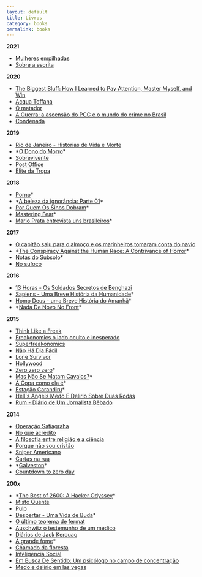 ```yaml
---
layout: default
title: Livros
category: books
permalink: books
---
```


**2021**
- [Mulheres empilhadas](http://www.leya.com.br/mulheres-empilhadas/)
- [Sobre a escrita](https://www.amazon.com.br/Sobre-escrita-Stephen-King/dp/8581052770)

**2020**
- [The Biggest Bluff: How I Learned to Pay Attention, Master Myself, and Win](https://www.amazon.com.br/Biggest-Bluff-Learned-Attention-Master/dp/052552262X)
- [Acqua Toffana](https://www.amazon.com.br/Acqua-Toffana-Patr%C3%ADcia-Melo/dp/8532524915)
- [O matador](https://www.amazon.com.br/matador-Patr%C3%ADcia-Melo-ebook/dp/B00A3H9X9Y)
- [A Guerra: a ascensão do PCC e o mundo do crime no Brasil](https://www.amazon.com.br/Guerra-ascens%C3%A3o-mundo-crime-Brasil/dp/858880803X)
- [Condenada](https://www.amazon.com.br/Condenada-1-Chuck-Palahniuk-ebook/dp/B00DNJYVGE)

**2019**

- [Rio de Janeiro - Histórias de Vida e Morte](https://www.saraiva.com.br/rio-de-janeiro-historias-de-vida-e-morte-8950581.html)
- \*[O Dono do Morro](https://www.saraiva.com.br/o-dono-do-morro-9341610.html)\*
- [Sobrevivente](http://leya.com.br/sobrevivente/)
- [Post Office](https://www.livrariacultura.com.br/p/livros/literatura-internacional/post-office-1868454)
- [Elite da Tropa](https://www.saraiva.com.br/elite-da-tropa-1100552.html)

**2018**

- [Porno](https://www.travessa.com.br/porno/artigo/f37be2f1-7e85-4907-bb27-2b30443eb711)*
- \*[A beleza da ignorância: Parte 01](https://www.amazon.com.br/BELEZA-IGNOR%C3%82NCIA-Parte-01-ebook/dp/B07BN34SXD)\*
- [Por Quem Os Sinos Dobram](https://www.saraiva.com.br/por-quem-os-sinos-dobram-7076922.html)*
- [Mastering Fear](https://www.amazon.com/Mastering-Fear-Navy-SEALs-Guide/dp/0525533567)*
- [Mario Prata entrevista uns brasileiros](https://www.saraiva.com.br/mario-prata-entrevista-uns-brasileiros-8889455.html)*

**2017**

- [O capitão saiu para o almoço e os marinheiros tomaram conta do navio](https://www.amazon.com.br/capit%C3%A3o-almo%C3%A7o-marinheiros-tomaram-conta/dp/8525412104)
- \*[The Conspiracy Against the Human Race: A Contrivance of Horror](https://www.amazon.com.br/Conspiracy-Against-Human-Race-Contrivance/dp/0984480277)\*
- [Notas do Subsolo](https://www.saraiva.com.br/notas-do-subsolo-2404913.html)*
- [No sufoco](http://leya.com.br/no-sufoco/)

**2016**

- [13 Horas - Os Soldados Secretos de Benghazi](https://www.saraiva.com.br/13-horas-os-soldados-secretos-de-benghazi-9257250.html)
- [Sapiens - Uma Breve História da Humanidade](https://www.amazon.com.br/Sapiens-Uma-Breve-Hist%C3%B3ria-Humanidade/dp/8525432180)*
- [Homo Deus - uma Breve História do Amanhã](https://www.estantevirtual.com.br/livros/yuval-noah-harari/homo-deus-uma-breve-historia-do-amanha/1525137314?q=Homo%20Deus%20-%20uma%20Breve%20Hist%C3%B3ria%20do%20Amanh%C3%A3&livro_usado=1&b_order=preco&gclid=Cj0KCQjwpavpBRDQARIsAPfTwiyGkeB5IsQo06hh4nkcrbzjJb-3LrKv7txDiYwn-NrDBmkIdWiV41QaAivQEALw_wcB)*
- \*[Nada De Novo No Front](https://www.saraiva.com.br/nada-de-novo-no-front-10273899.html?pac_id=123134&gclid=Cj0KCQjwpavpBRDQARIsAPfTwiwEBG5KR0RbtJGMJrpHUpHjtHcey8oo0yyzpVgH74HTu3RdZcGEApsaAmxeEALw_wcB)\*

**2015**

- [Think Like a Freak](https://www.amazon.com.br/Think-Like-Freak-Authors-Freakonomics/dp/0062218344)
- [Freakonomics o lado oculto e inesperado](https://www.amazon.com.br/Freakonomics-oculto-inesperado-Sthepen-Dubner/dp/8535227407)
- [Superfreakonomics ](https://www.amazon.com.br/Superfreakonomics-Steven-Levitt/dp/8535237283/ref=pd_lpo_sbs_14_t_0?_encoding=UTF8&psc=1&refRID=BPZEW0RZNYDQM878RZ33)
- [Não Há Dia Fácil](https://www.saraiva.com.br/nao-ha-dia-facil-um-lider-da-tropa-de-elite-americana-conta-como-mataram-osama-bin-laden-4151691.html)
- [Lone Survivor](https://www.saraiva.com.br/lone-survivor-2578756.html)
- [Hollywood](https://www.lpm.com.br/site/default.asp?Template=../livros/layout_produto.asp&CategoriaID=527090&ID=635025)
- [Zero zero zero](https://www.amazon.com.br/Zero-zero-Roberto-Saviano/dp/8535924825)*
- [Mas Não Se Matam Cavalos?](https://www.amazon.com.br/Mas-N%C3%A3o-Se-Matam-Cavalos/dp/8525416460)*
- [A Copa como ela é](https://www.amazon.com.br/Copa-como-ela-prepara%C3%A7%C3%A3o-Companhia-ebook/dp/B00JAM6MRO)*
- [Estação Carandiru](https://www.amazon.com.br/Esta%C3%A7%C3%A3o-Carandiru-Drauzio-Varella/dp/8571648972)*
- [Hell's Angels Medo E Delirio Sobre Duas Rodas](https://www.amazon.com.br/Hells-Angels-Delirio-Sobre-Rodas/dp/8576160447)
- [Rum - Diário de Um Jornalista Bêbado](https://www.saraiva.com.br/rum-diario-de-um-jornalista-bebado-3527309.html)

**2014**

- [Operação Satiagraha](https://www.amazon.com.br/Opera%C3%A7%C3%A3o-Satiagraha-Prot%C3%B3genes-Queiroz-ebook/dp/B00I515GPK)
- [No que acredito](https://www.amazon.com.br/No-que-acredito-Bertrand-Russel-ebook/dp/B00ENIF21C)
- [A filosofia entre religião e a ciência](https://www.amazon.com.br/Filosofia-entre-Religi%C3%A3o-Ci%C3%AAncia-ebook/dp/B00AGZCJV2)
- [Porque não sou cristão](https://www.lpm.com.br/site/default.asp?Template=../livros/layout_produto.asp&CategoriaID=637394&ID=919399)
- [Sniper Americano](https://www.saraiva.com.br/sniper-americano-8324454.html)
- [Cartas na rua](https://www.saraiva.com.br/cartas-na-rua-col-l-pm-pocket-3681707.html)
- \*[Galveston](https://www.intrinseca.com.br/livro/506/)\*
- [Countdown to zero day](https://www.amazon.com.br/Countdown-Zero-Day-Stuxnet-Digital-ebook/dp/B00KEPLC08)

**200x**

- \*[The Best of 2600: A Hacker Odyssey](https://www.amazon.com.br/Best-2600-Hacker-Odyssey/dp/0470294191)\*
- [Misto Quente](https://www.livrariacultura.com.br/p/livros/literatura-internacional/romances/misto-quente-5040668)
- [Pulp](https://www.lpm.com.br/site/default.asp?TroncoID=805133&SecaoID=816261&SubsecaoID=935305&Template=../artigosnoticias/user_exibir.asp&ID=162084)
- [Despertar - Uma Vida de Buda](https://www.saraiva.com.br/despertar-uma-vida-de-buda-col-lpm-pocket-3068053.html)*
- [O último teorema de fermat](https://www.saraiva.com.br/o-ultimo-teorema-de-fermat-7897673.html)
- [Auschwitz o testemunho de um médico](https://www.estantevirtual.com.br/livros/dr-miklos-nyiszli/auschwitz-o-testemunho-de-um-medico/1113057982)
- [Diários de Jack Kerouac](https://www.lpm.com.br/site/default.asp?Template=../livros/layout_produto.asp&CategoriaID=607461&ID=716273)
- [A grande fome](https://www.saraiva.com.br/a-grande-fome-8883461.html)*
- [Chamado da floresta](https://www.saraiva.com.br/o-chamado-da-floresta-127359.html)
- [Inteligencia Social](https://www.saraiva.com.br/inteligencia-social-alem-do-qi-alem-da-inteligencia-emocional-204012.html)
- [Em Busca De Sentido: Um psicólogo no campo de concentração](https://www.amazon.com.br/Em-Busca-Sentido-psic%C3%B3logo-concentra%C3%A7%C3%A3o/dp/8532606261)
- [Medo e delírio em las vegas](https://www.lpm.com.br/site/default.asp?Template=../livros/layout_produto.asp&CategoriaID=839293&ID=518393)
